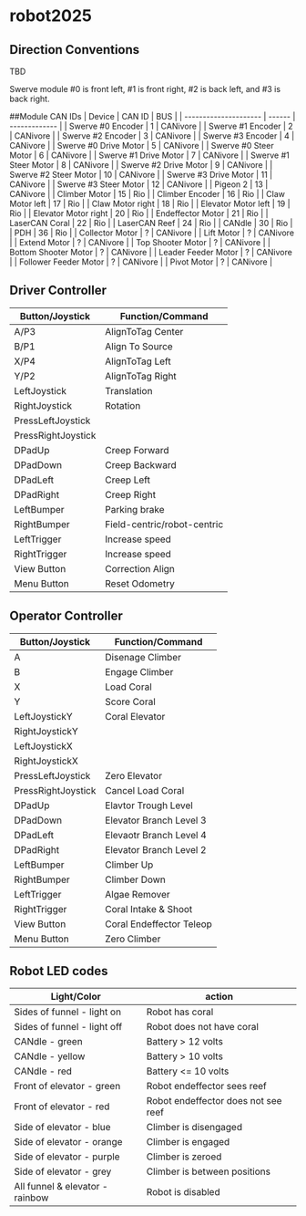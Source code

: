 # robot2025

## Direction Conventions
TBD

Swerve module #0 is front left, #1 is front right, #2 is back left, and #3 is back right.

##Module CAN IDs
| Device                | CAN ID |      BUS      |
| --------------------- | ------ | ------------- |
| Swerve #0 Encoder     |   1    |   CANivore    |
| Swerve #1 Encoder     |   2    |   CANivore    |
| Swerve #2 Encoder     |   3    |   CANivore    |
| Swerve #3 Encoder     |   4    |   CANivore    |
| Swerve #0 Drive Motor |   5    |   CANivore    |
| Swerve #0 Steer Motor |   6    |   CANivore    |
| Swerve #1 Drive Motor |   7    |   CANivore    |
| Swerve #1 Steer Motor |   8    |   CANivore    |
| Swerve #2 Drive Motor |   9    |   CANivore    |
| Swerve #2 Steer Motor |  10    |   CANivore    |
| Swerve #3 Drive Motor |  11    |   CANivore    |
| Swerve #3 Steer Motor |  12    |   CANivore    |
| Pigeon 2              |  13    |   CANivore    |
| Climber Motor         |  15    |   Rio         |
| Climber Encoder       |  16    |   Rio         |
| Claw Motor left       |  17    |   Rio         |
| Claw Motor right      |  18    |   Rio         |
| Elevator Motor left   |  19    |   Rio         |
| Elevator Motor right  |  20    |   Rio         |
| Endeffector Motor     |  21    |   Rio         |
| LaserCAN Coral        |  22    |   Rio         |
| LaserCAN Reef         |  24    |   Rio         |
| CANdle                |  30    |   Rio         |
| PDH                   |  36    |   Rio         |
| Collector Motor       |   ?    |   CANivore    |
| Lift Motor            |   ?    |   CANivore    |
| Extend Motor          |   ?    |   CANivore    |
| Top Shooter Motor     |   ?    |   CANivore    |
| Bottom Shooter Motor  |   ?    |   CANivore    |
| Leader Feeder Motor   |   ?    |   CANivore    |
| Follower Feeder Motor |   ?    |   CANivore    |
| Pivot Motor           |   ?    |   CANivore    |

## Driver Controller

|  Button/Joystick | Function/Command               |
|------------------|--------------------------------|
|A/P3              |AlignToTag Center               |
|B/P1              |Align To Source                 |
|X/P4              |AlignToTag Left                 |
|Y/P2              |AlignToTag Right                |
|LeftJoystick      |Translation                     |
|RightJoystick     |Rotation                        |
|PressLeftJoystick |                                |
|PressRightJoystick|                                |
|DPadUp            |Creep Forward                   |
|DPadDown          |Creep Backward                  |
|DPadLeft          |Creep Left                      |
|DPadRight         |Creep Right                     |
|LeftBumper        |Parking brake                   |
|RightBumper       |Field-centric/robot-centric     |
|LeftTrigger       |Increase speed                  |
|RightTrigger      |Increase speed                  |
|View Button       |Correction Align                |
|Menu Button       |Reset Odometry                  |


## Operator Controller

|  Button/Joystick | Function/Command         |
|------------------|--------------------------|
|A                 |Disenage Climber          |
|B                 |Engage Climber            |
|X                 |Load Coral                |
|Y                 |Score Coral               |
|LeftJoystickY     |Coral Elevator            |
|RightJoystickY    |                          |
|LeftJoystickX     |                          |
|RightJoystickX    |                          |
|PressLeftJoystick |Zero Elevator             |
|PressRightJoystick|Cancel Load Coral         |
|DPadUp            |Elavtor Trough Level      |
|DPadDown          |Elevator Branch Level 3   |
|DPadLeft          |Elevaotr Branch Level 4   |
|DPadRight         |Elevator Branch Level 2   |
|LeftBumper        |Climber Up                |
|RightBumper       |Climber Down              |
|LeftTrigger       |Algae Remover             |
|RightTrigger      |Coral Intake & Shoot      |
|View Button       |Coral Endeffector Teleop  |
|Menu Button       |Zero Climber              |

## Robot LED codes

| Light/Color                   | action                            |
|-------------------------------|-----------------------------------|
|Sides of funnel - light on     |Robot has coral                    |
|Sides of funnel - light off    |Robot does not have coral          |
|CANdle - green                 |Battery > 12 volts                 |
|CANdle - yellow                |Battery > 10 volts                 |
|CANdle - red                   |Battery <= 10 volts                |
|Front of elevator - green      |Robot endeffector sees reef        |
|Front of elevator - red        |Robot endeffector does not see reef|
|Side of elevator - blue        |Climber is disengaged              |
|Side of elevator - orange      |Climber is engaged                 |
|Side of elevator - purple      |Climber is zeroed                  |
|Side of elevator - grey        |Climber is between positions       |
|All funnel & elevator - rainbow|Robot is disabled                  |
